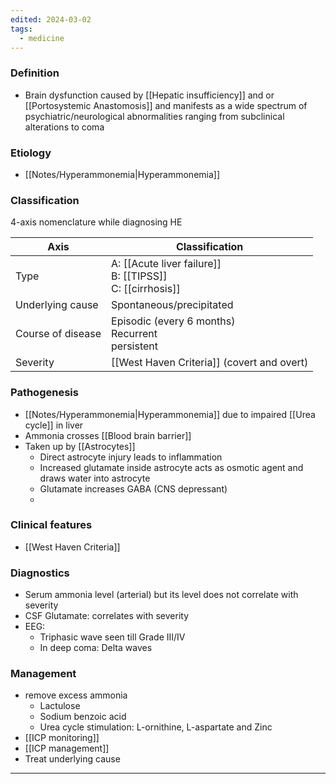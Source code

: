 ```yaml
---
edited: 2024-03-02
tags:
  - medicine
---
```

### Definition
- Brain dysfunction caused by [[Hepatic insufficiency]] and or [[Portosystemic Anastomosis]] and manifests as a wide spectrum of psychiatric/neurological abnormalities ranging from subclinical alterations to coma
### Etiology
- [[Notes/Hyperammonemia|Hyperammonemia]]
### Classification
4-axis nomenclature while diagnosing HE

| Axis              | Classification                                                |
| ----------------- | ------------------------------------------------------------- |
| Type              | A: [[Acute liver failure]]<br>B: [[TIPSS]]<br>C: [[cirrhosis]] |
| Underlying cause  | Spontaneous/precipitated                                      |
| Course of disease | Episodic (every 6 months)<br>Recurrent <br>persistent         |
| Severity          | [[West Haven Criteria]] (covert and overt)                    |


### Pathogenesis
- [[Notes/Hyperammonemia|Hyperammonemia]] due to impaired [[Urea cycle]] in liver
- Ammonia crosses [[Blood brain barrier]]
- Taken up by [[Astrocytes]]
	- Direct astrocyte injury leads to inflammation
	- Increased glutamate inside astrocyte acts as osmotic agent and draws water into astrocyte
	- Glutamate increases GABA (CNS depressant)
	- 
### Clinical features
- [[West Haven Criteria]] 
### Diagnostics
- Serum ammonia level (arterial) but its level does not correlate with severity 
- CSF Glutamate: correlates with severity
- EEG: 
	- Triphasic wave seen till Grade III/IV
	- In deep coma: Delta waves

### Management
- remove excess ammonia
	- Lactulose
	- Sodium benzoic acid
	- Urea cycle stimulation: L-ornithine, L-aspartate and Zinc
- [[ICP monitoring]]
- [[ICP management]]
- Treat underlying cause


---
